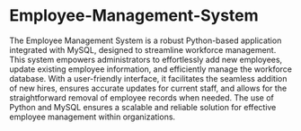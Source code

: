 # Employee-Management-System
The Employee Management System is a robust Python-based application integrated with MySQL, designed to streamline workforce management. This system empowers administrators to effortlessly add new employees, update existing employee information, and efficiently manage the workforce database. With a user-friendly interface, it facilitates the seamless addition of new hires, ensures accurate updates for current staff, and allows for the straightforward removal of employee records when needed. The use of Python and MySQL ensures a scalable and reliable solution for effective employee management within organizations.
